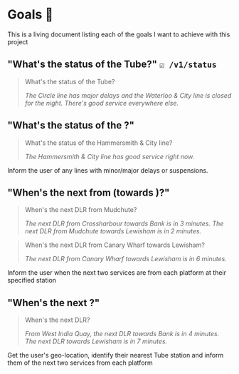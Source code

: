 # Goals 🎯

This is a living document listing each of the goals I want to achieve with this project

## "What's the status of the Tube?" `☑️ /v1/status`

> What's the status of the Tube?
>
> *The Circle line has major delays and the Waterloo & City line is closed for the night. There's good service everywhere else.*

## "What's the status of the <service>?"

> What's the status of the Hammersmith & City line?
>
> *The Hammersmith & City line has good service right now.*

Inform the user of any lines with minor/major delays or suspensions.

## "When's the next <service> from <station> (towards <station>)?"

> When's the next DLR from Mudchute?
>
> *The next DLR from Crossharbour towards Bank is in 3 minutes. The next DLR from Mudchute towards Lewisham is in 2 minutes.*

> When's the next DLR from Canary Wharf towards Lewisham?
>
> *The next DLR from Canary Wharf towards Lewisham is in 6 minutes.*

Inform the user when the next two services are from each platform at their specified station

## "When's the next <service>?"

> When's the next DLR?
>
> *From West India Quay, the next DLR towards Bank is in 4 minutes. The next DLR towards Lewisham is in 7 minutes.*

Get the user's geo-location, identify their nearest Tube station and inform them of the next two services from each platform